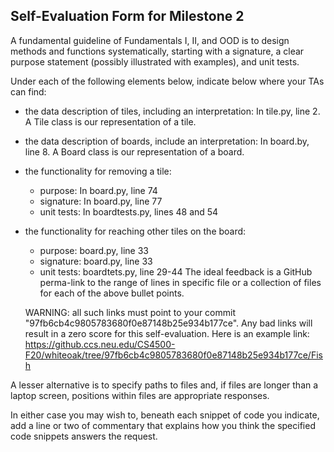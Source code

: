 ## Self-Evaluation Form for Milestone 2

A fundamental guideline of Fundamentals I, II, and OOD is to design
methods and functions systematically, starting with a signature, a
clear purpose statement (possibly illustrated with examples), and
unit tests.

Under each of the following elements below, indicate below where your
TAs can find:

- the data description of tiles, including an interpretation:
In tile.py, line 2. A Tile class is our representation of a tile.
- the data description of boards, include an interpretation:
In board.by, line 8. A Board class is our representation of a board.
- the functionality for removing a tile:
  - purpose:
  In board.py, line 74
  - signature:
  In board.py, line 77
  - unit tests:
  In boardtests.py, lines 48 and 54
- the functionality for reaching other tiles on the board:
  - purpose:
  board.py, line 33
  - signature:
  board.py, line 33
  - unit tests:
  boardtets.py, line 29-44
The ideal feedback is a GitHub perma-link to the range of lines in specific
file or a collection of files for each of the above bullet points.

  WARNING: all such links must point to your commit "97fb6cb4c9805783680f0e87148b25e934b177ce".
  Any bad links will result in a zero score for this self-evaluation.
  Here is an example link:
    <https://github.ccs.neu.edu/CS4500-F20/whiteoak/tree/97fb6cb4c9805783680f0e87148b25e934b177ce/Fish>

A lesser alternative is to specify paths to files and, if files are
longer than a laptop screen, positions within files are appropriate
responses.

In either case you may wish to, beneath each snippet of code you
indicate, add a line or two of commentary that explains how you think
the specified code snippets answers the request.
